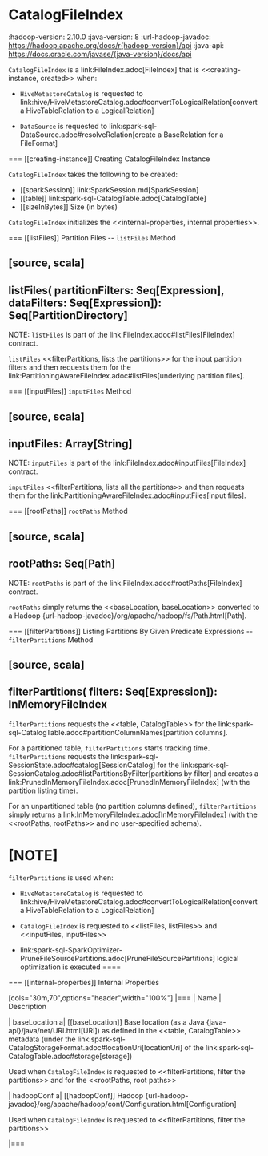 # CatalogFileIndex

:hadoop-version: 2.10.0
:java-version: 8
:url-hadoop-javadoc: https://hadoop.apache.org/docs/r{hadoop-version}/api
:java-api: https://docs.oracle.com/javase/{java-version}/docs/api

`CatalogFileIndex` is a link:FileIndex.adoc[FileIndex] that is <<creating-instance, created>> when:

* `HiveMetastoreCatalog` is requested to link:hive/HiveMetastoreCatalog.adoc#convertToLogicalRelation[convert a HiveTableRelation to a LogicalRelation]

* `DataSource` is requested to link:spark-sql-DataSource.adoc#resolveRelation[create a BaseRelation for a FileFormat]

=== [[creating-instance]] Creating CatalogFileIndex Instance

`CatalogFileIndex` takes the following to be created:

* [[sparkSession]] link:SparkSession.md[SparkSession]
* [[table]] link:spark-sql-CatalogTable.adoc[CatalogTable]
* [[sizeInBytes]] Size (in bytes)

`CatalogFileIndex` initializes the <<internal-properties, internal properties>>.

=== [[listFiles]] Partition Files -- `listFiles` Method

[source, scala]
----
listFiles(
  partitionFilters: Seq[Expression],
  dataFilters: Seq[Expression]): Seq[PartitionDirectory]
----

NOTE: `listFiles` is part of the link:FileIndex.adoc#listFiles[FileIndex] contract.

`listFiles` <<filterPartitions, lists the partitions>> for the input partition filters and then requests them for the link:PartitioningAwareFileIndex.adoc#listFiles[underlying partition files].

=== [[inputFiles]] `inputFiles` Method

[source, scala]
----
inputFiles: Array[String]
----

NOTE: `inputFiles` is part of the link:FileIndex.adoc#inputFiles[FileIndex] contract.

`inputFiles` <<filterPartitions, lists all the partitions>> and then requests them for the link:PartitioningAwareFileIndex.adoc#inputFiles[input files].

=== [[rootPaths]] `rootPaths` Method

[source, scala]
----
rootPaths: Seq[Path]
----

NOTE: `rootPaths` is part of the link:FileIndex.adoc#rootPaths[FileIndex] contract.

`rootPaths` simply returns the <<baseLocation, baseLocation>> converted to a Hadoop {url-hadoop-javadoc}/org/apache/hadoop/fs/Path.html[Path].

=== [[filterPartitions]] Listing Partitions By Given Predicate Expressions -- `filterPartitions` Method

[source, scala]
----
filterPartitions(
  filters: Seq[Expression]): InMemoryFileIndex
----

`filterPartitions` requests the <<table, CatalogTable>> for the link:spark-sql-CatalogTable.adoc#partitionColumnNames[partition columns].

For a partitioned table, `filterPartitions` starts tracking time. `filterPartitions` requests the link:spark-sql-SessionState.adoc#catalog[SessionCatalog] for the link:spark-sql-SessionCatalog.adoc#listPartitionsByFilter[partitions by filter] and creates a link:PrunedInMemoryFileIndex.adoc[PrunedInMemoryFileIndex] (with the partition listing time).

For an unpartitioned table (no partition columns defined), `filterPartitions` simply returns a link:InMemoryFileIndex.adoc[InMemoryFileIndex] (with the <<rootPaths, rootPaths>> and no user-specified schema).

[NOTE]
====
`filterPartitions` is used when:

* `HiveMetastoreCatalog` is requested to link:hive/HiveMetastoreCatalog.adoc#convertToLogicalRelation[convert a HiveTableRelation to a LogicalRelation]

* `CatalogFileIndex` is requested to <<listFiles, listFiles>> and <<inputFiles, inputFiles>>

* link:spark-sql-SparkOptimizer-PruneFileSourcePartitions.adoc[PruneFileSourcePartitions] logical optimization is executed
====

=== [[internal-properties]] Internal Properties

[cols="30m,70",options="header",width="100%"]
|===
| Name
| Description

| baseLocation
a| [[baseLocation]] Base location (as a Java {java-api}/java/net/URI.html[URI]) as defined in the <<table, CatalogTable>> metadata (under the link:spark-sql-CatalogStorageFormat.adoc#locationUri[locationUri] of the link:spark-sql-CatalogTable.adoc#storage[storage])

Used when `CatalogFileIndex` is requested to <<filterPartitions, filter the partitions>> and for the <<rootPaths, root paths>>

| hadoopConf
a| [[hadoopConf]] Hadoop {url-hadoop-javadoc}/org/apache/hadoop/conf/Configuration.html[Configuration]

Used when `CatalogFileIndex` is requested to <<filterPartitions, filter the partitions>>

|===
